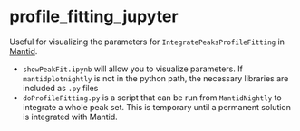# profile_fitting_jupyter
Useful for visualizing the parameters for `IntegratePeaksProfileFitting` in [Mantid](http://www.mantidproject.org/Main_Page).

- `showPeakFit.ipynb` will allow you to visualize parameters. If `mantidplotnightly` is not in the python path, the necessary libraries are included as `.py` files
- `doProfileFitting.py` is a script that can be run from `MantidNightly` to integrate a whole peak set.  This is temporary until a permanent solution is integrated with Mantid.
